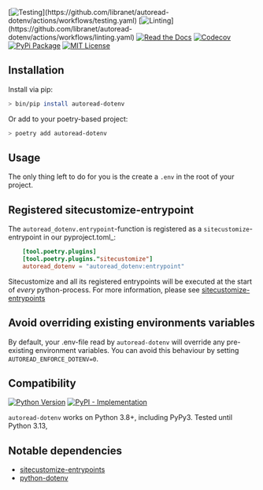 [![Testing](https://img.shields.io/github/actions/workflow/status/libranet/autoread-dotenv/testing.yaml?branch=main&longCache=true&style=flat-square&label=tests&logo=GitHub%20Actions&logoColor=fff")](https://github.com/libranet/autoread-dotenv/actions/workflows/testing.yaml)
[![Linting](https://img.shields.io/github/actions/workflow/status/libranet/autoread-dotenv/linting.yaml?branch=main&longCache=true&style=flat-square&label=linting&logo=GitHub%20Actions&logoColor=fff")](https://github.com/libranet/autoread-dotenv/actions/workflows/linting.yaml)
[![Read the Docs](https://readthedocs.org/projects/autoread-dotenv/badge/?version=latest)](https://autoread-dotenv.readthedocs.io/en/latest/)
[![Codecov](https://codecov.io/gh/libranet/autoread-dotenv/branch/main/graph/badge.svg?token=QTOWRXGH61)](https://codecov.io/gh/libranet/autoread-dotenv)
[![PyPi Package](https://img.shields.io/pypi/v/autoread-dotenv?color=%2334D058&label=pypi%20package)](https://pypi.org/project/autoread-dotenv/)
[![MIT License](https://img.shields.io/badge/license-MIT-blue.svg)](https://github.com/libranet/autoread-dotenv/blob/main/docs/license.md)



## Installation

Install via pip:

```bash
> bin/pip install autoread-dotenv
```

Or add to your poetry-based project:

```bash
> poetry add autoread-dotenv
```


## Usage

The only thing left to do for you is the create a ``.env`` in the root of your project.


## Registered sitecustomize-entrypoint

The ``autoread_dotenv.entrypoint``-function is registered as a ``sitecustomize``-entrypoint in our pyproject.toml_:

``` toml
    [tool.poetry.plugins]
    [tool.poetry.plugins."sitecustomize"]
    autoread_dotenv = "autoread_dotenv:entrypoint"
```

Sitecustomize and all its registered entrypoints will be executed at the start of *every* python-process.
For more information, please see [sitecustomize-entrypoints](http://pypi.python.org/pypi/sitecustomize-entrypoints)


## Avoid overriding existing environments variables

By default, your .env-file read by ``autoread-dotenv`` will override any pre-existing environment variables.
You can avoid this behaviour by setting ``AUTOREAD_ENFORCE_DOTENV=0``.


## Compatibility

 [![Python Version](https://img.shields.io/pypi/pyversions/autoread-dotenv?:alt:PyPI-PythonVersion)](https://pypi.org/project/autoread-dotenv/)
 [![PyPI - Implementation](https://img.shields.io/pypi/implementation/autoread-dotenv?:alt:PyPI-Implementation)](https://pypi.org/project/autoread-dotenv/)

``autoread-dotenv``  works on Python 3.8+, including PyPy3. Tested until Python 3.13,


## Notable dependencies

- [sitecustomize-entrypoints](http://pypi.python.org/pypi/sitecustomize-entrypoints)
- [python-dotenv](http://pypi.python.org/pypi/python-dotenv)
